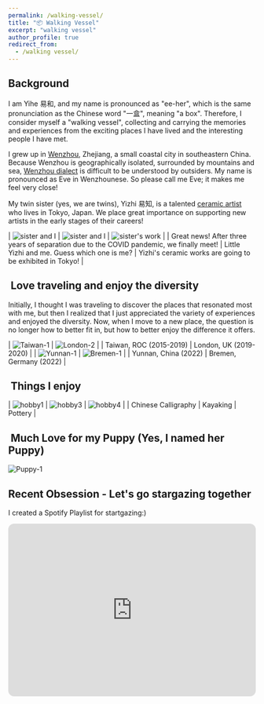 ```yaml
---
permalink: /walking-vessel/
title: "📦 Walking Vessel"
excerpt: "walking vessel"
author_profile: true
redirect_from:
  - /walking vessel/
---
```

##  Background
I am Yihe 易和, and my name is pronounced as "ee-her", which is the same pronunciation as the Chinese word "一盒", meaning "a box". Therefore, I consider myself a "walking vessel", collecting and carrying the memories and experiences from the exciting places I have lived and the interesting people I have met.

I grew up in [Wenzhou](https://en.wikipedia.org/wiki/Wenzhou), Zhejiang, a small coastal city in southeastern China. Because Wenzhou is geographically isolated, surrounded by mountains and sea, [Wenzhou dialect](https://en.wikipedia.org/wiki/Wenzhounese) is difficult to be understood by outsiders. My name is pronounced as Eve in Wenzhounese. So please call me Eve; it makes me feel very close!

My twin sister (yes, we are twins), Yizhi 易知, is a talented [ceramic artist](https://www.instagram.com/wangyizhi0924/) who lives in Tokyo, Japan. We place great importance on supporting new artists in the early stages of their careers!

| ![sister and I](/images/walking-vessel/Sister&I2.jpeg) | ![sister and I](/images/walking-vessel/Sister&I.png) | ![sister's work](/images/walking-vessel/Yizhi_work.jpg) |
| Great news! After three years of separation due to the COVID pandemic, we finally meet! | Little Yizhi and me. Guess which one is me? | Yizhi's ceramic works are going to be exhibited in Tokyo! |

##  Love traveling and enjoy the diversity

Initially, I thought I was traveling to discover the places that resonated most with me, but then I realized that I just appreciated the variety of experiences and enjoyed the diversity. Now, when I move to a new place, the question is no longer how to better fit in, but how to better enjoy the difference it offers.

| ![Taiwan-1](/images/walking-vessel/Taiwan-1.jpeg) | ![London-2](/images/walking-vessel/London-2.jpeg) |
| Taiwan, ROC (2015-2019) | London, UK (2019-2020) |
| ![Yunnan-1](/images/walking-vessel/Yunnan-1.jpeg) | ![Bremen-1](/images/walking-vessel/bremen-1.jpeg) |
| Yunnan, China (2022) | Bremen, Germany (2022) |

##  Things I enjoy

| ![hobby1](/images/walking-vessel/hobby1.jpg) | ![hobby3](/images/walking-vessel/hobby3.jpg) | ![hobby4](/images/walking-vessel/hobby4.jpg) |
| Chinese Calligraphy | Kayaking | Pottery |



##  Much Love for my Puppy (Yes, I named her Puppy)
![Puppy-1](/images/walking-vessel/puppy-1.jpeg)

## Recent Obsession - Let's go stargazing together

I created a Spotify Playlist for startgazing:)
<iframe style="border-radius:12px" src="https://open.spotify.com/embed/playlist/6MfBhZyY48SFKSso77F5sS?utm_source=generator" width="100%" height="352" frameBorder="0" allowfullscreen="" allow="autoplay; clipboard-write; encrypted-media; fullscreen; picture-in-picture" loading="lazy"></iframe>